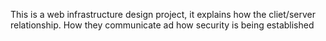 This is a web infrastructure design project, it explains how the cliet/server relationship. How they communicate ad how security is being established
